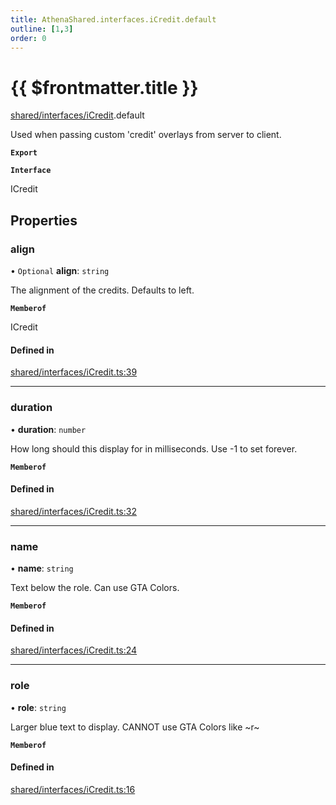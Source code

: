 ```yaml
---
title: AthenaShared.interfaces.iCredit.default
outline: [1,3]
order: 0
---
```


# {{ $frontmatter.title }}


[shared/interfaces/iCredit](../modules/shared_interfaces_iCredit.md).default

Used when passing custom 'credit' overlays from server to client.

**`Export`**

**`Interface`**

ICredit

## Properties

### align

• `Optional` **align**: `string`

The alignment of the credits. Defaults to left.

**`Memberof`**

ICredit

#### Defined in

[shared/interfaces/iCredit.ts:39](https://github.com/Stuyk/altv-athena/blob/6013452/src/core/shared/interfaces/iCredit.ts#L39)

___

### duration

• **duration**: `number`

How long should this display for in milliseconds.
Use -1 to set forever.

**`Memberof`**

#### Defined in

[shared/interfaces/iCredit.ts:32](https://github.com/Stuyk/altv-athena/blob/6013452/src/core/shared/interfaces/iCredit.ts#L32)

___

### name

• **name**: `string`

Text below the role.
Can use GTA Colors.

**`Memberof`**

#### Defined in

[shared/interfaces/iCredit.ts:24](https://github.com/Stuyk/altv-athena/blob/6013452/src/core/shared/interfaces/iCredit.ts#L24)

___

### role

• **role**: `string`

Larger blue text to display.
CANNOT use GTA Colors like ~r~

**`Memberof`**

#### Defined in

[shared/interfaces/iCredit.ts:16](https://github.com/Stuyk/altv-athena/blob/6013452/src/core/shared/interfaces/iCredit.ts#L16)
